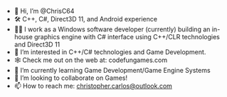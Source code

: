 - 👋 Hi, I’m @ChrisC64
- 🛠 C++, C#, Direct3D 11, and Android experience
- 👨‍💼 I work as a Windows software developer (currently) building an in-house graphics engine with C# interface using C++/CLR technologies and Direct3D 11
- 👀 I’m interested in C++/C# technologies and Game Development. 
- 🕸 Check me out on the web at: codefungames.com
- 🌱 I’m currently learning Game Development/Game Engine Systems
- 💞️ I’m looking to collaborate on Games!
- 📫 How to reach me: christopher.carlos@outlook.com

<!---
ChrisC64/ChrisC64 is a ✨ special ✨ repository because its `README.md` (this file) appears on your GitHub profile.
You can click the Preview link to take a look at your changes.
--->
